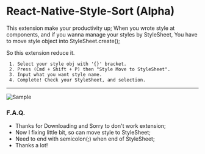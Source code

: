 # React-Native-Style-Sort (Alpha)

This extension make your productivity up;
  When you wrote style at components, and if you wanna manage your styles by StyleSheet, 
  You have to move style object into StyleSheet.create();

  So this extension reduce it.

     1. Select your style obj with '{}' bracket.
     2. Press (Cmd + Shift + P) then "Style Move to StyleSheet".
     3. Input what you want style name.
     4. Complete! Check your StyleSheet, and selection.

---
![Sample](./resources/extension.gif)
### F.A.Q.
- Thanks for Downloading and Sorry to don't work extension;
- Now I fixing little bit, so can move style to StyleSheet;
- Need to end with semicolon(;) when end of StyleSheet;
- Thanks a lot!
